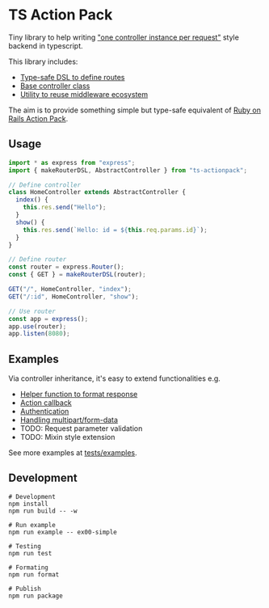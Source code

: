 # TS Action Pack

Tiny library to help writing ["one controller instance per request"](https://github.com/typestack/routing-controllers/issues/174) style backend in typescript.

This library includes:

- [Type-safe DSL to define routes](src/router-utils.ts)
- [Base controller class](src/abstract-controller.ts)
- [Utility to reuse middleware ecosystem](src/middleware-utils.ts)

The aim is to provide something simple but type-safe equivalent of [Ruby on Rails Action Pack](https://github.com/rails/rails/blob/main/actionpack/README.rdoc).

## Usage

```typescript
import * as express from "express";
import { makeRouterDSL, AbstractController } from "ts-actionpack";

// Define controller
class HomeController extends AbstractController {
  index() {
    this.res.send("Hello");
  }
  show() {
    this.res.send(`Hello: id = ${this.req.params.id}`);
  }
}

// Define router
const router = express.Router();
const { GET } = makeRouterDSL(router);

GET("/", HomeController, "index");
GET("/:id", HomeController, "show");

// Use router
const app = express();
app.use(router);
app.listen(8080);
```

## Examples

Via controller inheritance, it's easy to extend functionalities e.g.

- [Helper function to format response](tests/examples/ex01-inheritance/controllers/home.ts)
- [Action callback](tests/examples/ex03-callback/controllers/home.ts)
- [Authentication](tests/examples/ex03-callback/controllers/home.ts)
- [Handling multipart/form-data](tests/examples/ex02-promisify-middleware/controllers/home.ts)
- TODO: Request parameter validation
- TODO: Mixin style extension

See more examples at [tests/examples](tests/examples).

## Development

```
# Development
npm install
npm run build -- -w

# Run example
npm run example -- ex00-simple

# Testing
npm run test

# Formating
npm run format

# Publish
npm run package
```
